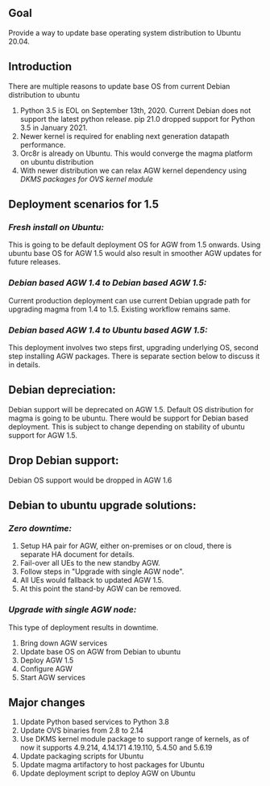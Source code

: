 ## Goal
Provide a way to update base operating system distribution to Ubuntu 20.04.

## Introduction

There are multiple reasons to update base OS from current Debian distribution to ubuntu

1. Python 3.5 is EOL on September 13th, 2020. Current Debian does not support the latest python release. pip 21.0
   dropped support for Python 3.5 in January 2021.
2. Newer kernel is required for enabling next generation datapath performance.
3. Orc8r is already on Ubuntu. This would converge the magma platform on ubuntu distribution
4. With newer distribution we can relax AGW kernel dependency using *DKMS packages for OVS kernel module*


## Deployment scenarios for 1.5

### *Fresh install on Ubuntu:*

This is going to be default deployment OS for AGW from 1.5 onwards. Using ubuntu base OS for AGW 1.5 would also result
in smoother AGW updates for future releases.

### *Debian based AGW 1.4 to Debian based AGW 1.5:*

Current production deployment can use current Debian upgrade path for upgrading magma from 1.4 to 1.5. Existing workflow
remains same.

### *Debian based AGW 1.4 to Ubuntu based AGW 1.5:*

This deployment involves two steps first, upgrading underlying OS, second step installing AGW packages.
There is separate section below to discuss it in details.

## Debian depreciation:

Debian support will be deprecated on AGW 1.5. Default OS distribution for magma is going to be ubuntu. There would be
support for Debian based deployment.
This is subject to change depending on stability of ubuntu support for AGW 1.5.

## Drop Debian support:

Debian OS support would be dropped in AGW 1.6

## Debian to ubuntu upgrade solutions:

### *Zero downtime:*

1. Setup HA pair for AGW, either on-premises or on cloud, there is separate HA document for details.
2. Fail-over all UEs to the new standby AGW.
3. Follow steps in "Upgrade with single AGW node".
4. All UEs would fallback to updated AGW 1.5.
5. At this point the stand-by AGW can be removed.

### *Upgrade with single AGW node:*

This type of deployment results in downtime.

1. Bring down AGW services
2. Update base OS on AGW from Debian to ubuntu
3. Deploy AGW 1.5
4. Configure AGW
5. Start AGW services

## Major changes
1. Update Python based services to Python 3.8
2. Update OVS binaries from 2.8 to 2.14
3. Use DKMS kernel module package to support range of kernels, as of now it supports 4.9.214, 4.14.171
4.19.110, 5.4.50 and 5.6.19
4. Update packaging scripts for Ubuntu
5. Update magma artifactory to host packages for Ubuntu
6. Update deployment script to deploy AGW on Ubuntu
